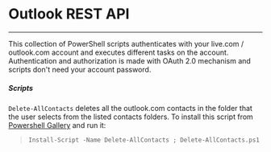 # Outlook REST API 
___
This collection of PowerShell scripts authenticates with your live.com / outlook.com account and executes different tasks on the account. Authentication and authorization is made with OAuth 2.0 mechanism and scripts don't need your account password.

##### Scripts
`Delete-AllContacts` deletes all the outlook.com contacts in the folder that the user selects from the listed contacts folders. To install this script from [Powershell Gallery](https://www.powershellgallery.com/packages/Delete-AllContacts/) and run it:

> `Install-Script -Name Delete-AllContacts ; Delete-AllContacts.ps1`

